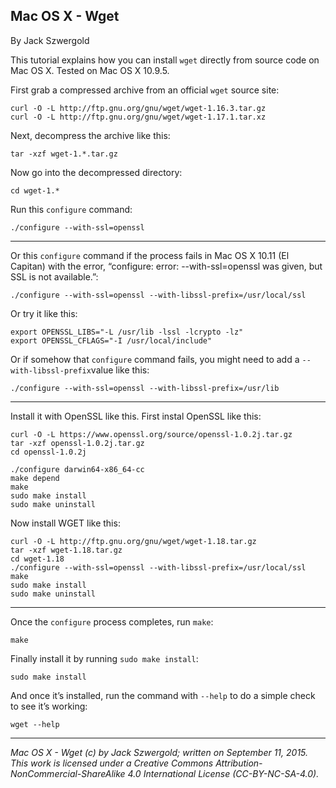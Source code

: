 ## Mac OS X - Wget

By Jack Szwergold

This tutorial explains how you can install `wget` directly from source code on Mac OS X. Tested on Mac OS X 10.9.5.

First grab a compressed archive from an official `wget` source site:

	curl -O -L http://ftp.gnu.org/gnu/wget/wget-1.16.3.tar.gz
	curl -O -L http://ftp.gnu.org/gnu/wget/wget-1.17.1.tar.xz

Next, decompress the archive like this:

	tar -xzf wget-1.*.tar.gz

Now go into the decompressed directory:

	cd wget-1.*
	
Run this `configure` command:

	./configure --with-ssl=openssl

***

Or this `configure` command if the process fails in Mac OS X 10.11 (El Capitan) with the error, “configure: error: --with-ssl=openssl was given, but SSL is not available.”: 

	./configure --with-ssl=openssl --with-libssl-prefix=/usr/local/ssl

Or try it like this:

	export OPENSSL_LIBS="-L /usr/lib -lssl -lcrypto -lz"
	export OPENSSL_CFLAGS="-I /usr/local/include"

Or if somehow that `configure` command fails, you might need to add a `--with-libssl-prefix`value like this:

	./configure --with-ssl=openssl --with-libssl-prefix=/usr/lib

***

Install it with OpenSSL like this. First instal OpenSSL like this:

	curl -O -L https://www.openssl.org/source/openssl-1.0.2j.tar.gz
	tar -xzf openssl-1.0.2j.tar.gz
	cd openssl-1.0.2j

	./configure darwin64-x86_64-cc
	make depend
	make
	sudo make install
	sudo make uninstall

Now install WGET like this:

	curl -O -L http://ftp.gnu.org/gnu/wget/wget-1.18.tar.gz
	tar -xzf wget-1.18.tar.gz
	cd wget-1.18
	./configure --with-ssl=openssl --with-libssl-prefix=/usr/local/ssl
	make
	sudo make install
	sudo make uninstall

***

Once the `configure` process completes, run `make`:

	make

Finally install it by running `sudo make install`:

	sudo make install

And once it’s installed, run the command with `--help` to do a simple check to see it’s working:

	wget --help

***

*Mac OS X - Wget (c) by Jack Szwergold; written on September 11, 2015. This work is licensed under a Creative Commons Attribution-NonCommercial-ShareAlike 4.0 International License (CC-BY-NC-SA-4.0).*